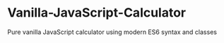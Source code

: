 # Vanilla-JavaScript-Calculator
Pure vanilla JavaScript calculator using modern ES6 syntax and classes

